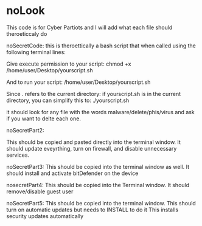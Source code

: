 # noLook

This code is for Cyber Partiots and I will add what each file should theroeticcaly do

noSecretCode: 
this is theroettically a bash script that when called using the following terminal lines:

Give execute permission to your script:
chmod +x /home/user/Desktop/yourscript.sh

And to run your script:
/home/user/Desktop/yourscript.sh

Since . refers to the current directory: if yourscript.sh is in the current directory, you can simplify this to:
./yourscript.sh

it should look for any file with the words malware/delete/phis/virus and ask if you want to delte each one.


noSecretPart2:

This should be copied and pasted directly into the terminal window. 
It should update eveyrthing, turn on firewall, and disable unnecessary services.

noSecretPart3:
This should be copied into the terminal window as well.
It should install and activate bitDefender on the device

nosecretPart4:
This should be copied into the Terminal window.
It should remove/disable guest user

noSecretPart5:
This should be copied into the terminal window.
This should turn on automatic updates but needs to INSTALL to do it
This installs security updates automatically
